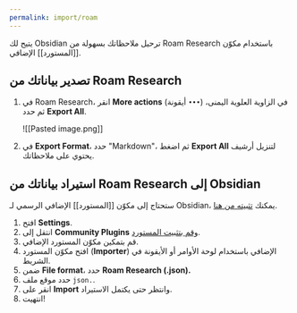 ```yaml
---
permalink: import/roam
---
```


يتيح لك Obsidian ترحيل ملاحظاتك بسهولة من Roam Research باستخدام مكوّن [[المستورد]] الإضافي.

## تصدير بياناتك من Roam Research

1. في Roam Research، انقر **More actions** (أيقونة `•••`) في الزاوية العلوية اليمنى، ثم حدد **Export All**.

	 ![[Pasted image.png]]

2. في **Export Format**، حدد "Markdown"، ثم اضغط **Export All** لتنزيل أرشيف يحتوي على ملاحظاتك.

## استيراد بياناتك من Roam Research إلى Obsidian

ستحتاج إلى مكوّن [[المستورد]] الإضافي الرسمي لـ Obsidian، يمكنك [تثبيته من هنا](obsidian://show-plugin?id=obsidian-importer).

1. افتح **Settings**.
2. انتقل إلى **Community Plugins** [وقم بتثبيت المستورد](obsidian://show-plugin?id=obsidian-importer).
3. قم بتمكين مكوّن المستورد الإضافي.
4. افتح مكوّن المستورد (**Importer**) الإضافي باستخدام لوحة الأوامر أو الأيقونة في الشريط.
5. ضمن **File format**، حدد **Roam Research (.json).**
6. حدد موقع ملف `json.`.
7. انقر على **Import** وانتظر حتى يكتمل الاستيراد.
8. انتهيت!
